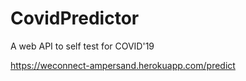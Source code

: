 # CovidPredictor
A web API to self test for COVID'19

https://weconnect-ampersand.herokuapp.com/predict
